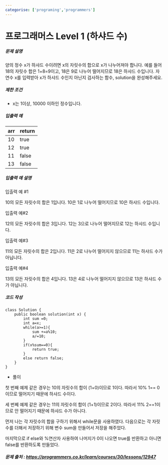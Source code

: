 ```yaml
---
categorise: ['programing','programmers']
---
```

# 프로그래머스 Level 1 (하샤드 수)

##### 문제 설명

양의 정수 x가 하샤드 수이려면 x의 자릿수의 합으로 x가 나누어져야 합니다. 예를 들어 18의 자릿수 합은 1+8=9이고, 18은 9로 나누어 떨어지므로 18은 하샤드 수입니다. 자연수 x를 입력받아 x가 하샤드 수인지 아닌지 검사하는 함수, solution을 완성해주세요.

##### 제한 조건

- x는 1이상, 10000 이하인 정수입니다.

##### 입출력 예

| arr  | return |
| ---- | ------ |
| 10   | true   |
| 12   | true   |
| 11   | false  |
| 13   | false  |

##### 입출력 예 설명

입출력 예 #1

10의 모든 자릿수의 합은 1입니다. 10은 1로 나누어 떨어지므로 10은 하샤드 수입니다.

입출력 예#2

12의 모든 자릿수의 합은 3입니다. 12는 3으로 나누어 떨어지므로 12는 하샤드 수입니다.

입출력 예#3

11의 모든 자릿수의 합은 2입니다. 11은 2로 나누어 떨어지지 않으므로 11는 하샤드 수가 아닙니다.

입출력 예#4

13의 모든 자릿수의 합은 4입니다. 13은 4로 나누어 떨어지지 않으므로 13은 하샤드 수가 아닙니다.

##### 코드 작성

```
class Solution {
    public boolean solution(int x) {
        int sum =0;
        int a=x;
        while(a>=1){
            sum +=a%10;
            a/=10;
        }
        if(x%sum==0){
            return true;
        }
        else return false;
    }
}
```

- 풀이

첫 번째 예제 같은 경우는 10의 자릿수의 합이 (1+0)이므로 1이다. 따라서 10% 1== 0이므로 떨어지기 때문에 하샤드 수이다.

세 번쩨 예제 같은 경우는 11의 자릿수의 합이 (1+1)이므로 2이다. 따라서 11% 2==1이므로 안 떨어지기 때문에 하샤드 수가 아니다.



먼저 나는 각 자릿수의 합을 구하기 위해서 while문을 사용하였다. 다음으로는 각 자릿수를 더해서 저장하기 위해 변수 sum을 만들어서 저장을 해주었다. 

마지막으로 if else와 %연산자 사용하여 나머지가 0이 나오면 true를 반환하고 아니면 false를 반환하도록 만들었다.

##### 문제 출처 : https://programmers.co.kr/learn/courses/30/lessons/12947


